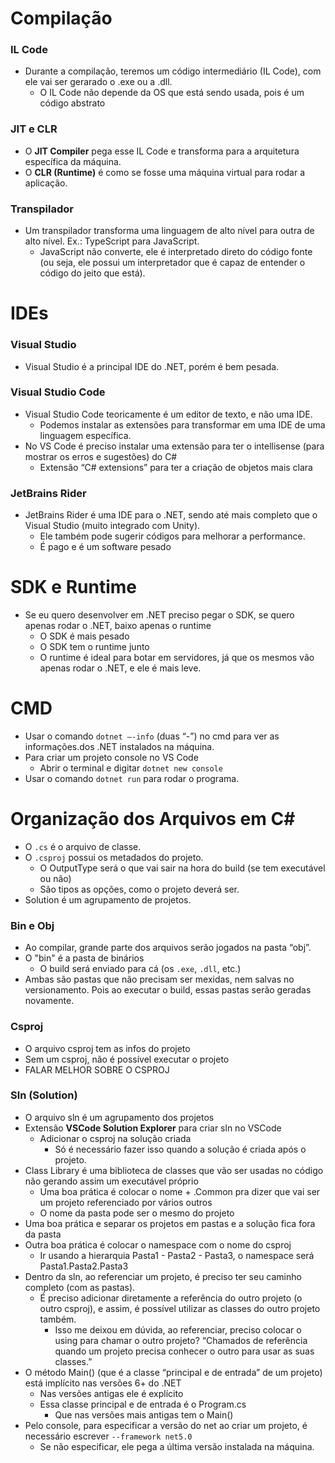# Compilação

### IL Code
* Durante a compilação, teremos um código intermediário (IL Code), com ele vai ser gerarado o .exe ou a .dll. 
  * O IL Code não depende da OS que está sendo usada, pois é um código abstrato

### JIT e CLR
* O **JIT Compiler** pega esse IL Code e transforma para a arquitetura específica da máquina.
* O **CLR (Runtime)** é como se fosse uma máquina virtual para rodar a aplicação.
  
### Transpilador
* Um transpilador transforma uma linguagem de alto nível para outra de alto nível. Ex.: TypeScript para JavaScript.
  * JavaScript não converte, ele é interpretado direto do código fonte (ou seja, ele possui um interpretador que é capaz de entender o código do jeito que está).

# IDEs

### Visual Studio
* Visual Studio é a principal IDE do .NET, porém é bem pesada.

### Visual Studio Code
* Visual Studio Code teoricamente é um editor de texto, e não uma IDE.
     * Podemos instalar as extensões para transformar em uma IDE de uma linguagem específica.
* No VS Code é preciso instalar uma extensão para ter o intellisense (para
mostrar os erros e sugestões) do C#
  * Extensão “C# extensions” para ter a criação de objetos mais clara

### JetBrains Rider
* JetBrains Rider é uma IDE para o .NET, sendo até mais completo que o
Visual Studio (muito integrado com Unity).
    * Ele também pode sugerir códigos para melhorar a performance.
    * É pago e é um software pesado

# SDK e Runtime
* Se eu quero desenvolver em .NET preciso pegar o SDK, se quero apenas
rodar o .NET, baixo apenas o runtime
  * O SDK é mais pesado
  * O SDK tem o runtime junto
  * O runtime é ideal para botar em servidores, já que os mesmos vão apenas rodar o .NET, e ele é mais leve.

# CMD

* Usar o comando ```dotnet –-info``` (duas “-”) no cmd para ver as informações.dos .NET instalados na máquina.
* Para criar um projeto console no VS Code
  * Abrir o terminal e digitar ```dotnet new console```
* Usar o comando ```dotnet run``` para rodar o programa.

# Organização dos Arquivos em C#

* O `.cs` é o arquivo de classe.
* O `.csproj` possui os metadados do projeto.
  * O OutputType será o que vai sair na hora do build (se tem executável
ou não)
  * São tipos as opções, como o projeto deverá ser.
* Solution é um agrupamento de projetos.

### Bin e Obj
* Ao compilar, grande parte dos arquivos serão jogados na pasta “obj”.
* O "bin" é a pasta de binários
  * O build será enviado para cá (os `.exe`, `.dll`, etc.)
* Ambas são pastas que não precisam ser mexidas, nem salvas no versionamento. Pois ao executar o build, essas pastas serão geradas novamente.

### Csproj
* O arquivo csproj tem as infos do projeto
* Sem um csproj, não é possível executar o projeto
* FALAR MELHOR SOBRE O CSPROJ

### Sln (Solution)
* O arquivo sln é um agrupamento dos projetos
* Extensão **VSCode Solution Explorer** para criar sln no VSCode
  * Adicionar o csproj na solução criada
    * Só é necessário fazer isso quando a solução é criada após o projeto.
* Class Library é uma biblioteca de classes que vão ser usadas no código não gerando assim um executável próprio
  * Uma boa prática é colocar o nome + .Common pra dizer que vai ser um projeto referenciado por vários outros
  * O nome da pasta pode ser o mesmo do projeto
* Uma boa prática e separar os projetos em pastas e a solução fica fora da pasta
* Outra boa prática é colocar o namespace com o nome do csproj
  * Ir usando a hierarquia Pasta1 - Pasta2 - Pasta3, o namespace será Pasta1.Pasta2.Pasta3
* Dentro da sln, ao referenciar um projeto, é preciso ter seu caminho completo (com as pastas).
  * É preciso adicionar diretamente a referência do outro projeto (o outro csproj), e assim, é possível utilizar as classes do outro projeto também.
    * Isso me deixou em dúvida, ao referenciar, preciso colocar o using para chamar o outro projeto? “Chamados de referência quando um projeto precisa conhecer o outro para usar as suas classes.”
* O método Main() (que é a classe “principal e de entrada” de um projeto) está implícito nas versões 6+ do .NET
  * Nas versões antigas ele é explícito
  * Essa classe principal e de entrada é o Program.cs
    * Que nas versões mais antigas tem o Main()
* Pelo console, para especificar a versão do net ao criar um projeto, é necessário escrever `--framework net5.0`
  * Se não especificar, ele pega a última versão instalada na máquina.